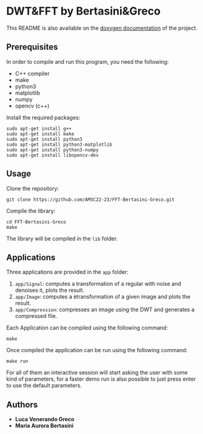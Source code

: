 # DWT&FFT by Bertasini&Greco

This README is also available on the [doxygen documentation](https://amsc22-23.github.io/FFT-Bertasini-Greco/) of the project.

## Prerequisites

In order to compile and run this program, you need the following:

- C++ compiler
- make
- python3
- matplotlib
- numpy
- opencv (c++)

Install the required packages:

```
sudo apt-get install g++
sudo apt-get install make
sudo apt-get install python3
sudo apt-get install python3-matplotlib
sudo apt-get install python3-numpy
sudo apt-get install libopencv-dev
```

## Usage

Clone the repository:

```
git clone https://github.com/AMSC22-23/FFT-Bertasini-Greco.git
```

Compile the library:

```
cd FFT-Bertasini-Greco
make
```

The library will be compiled in the `lib` folder.

## Applications

Three applications are provided in the `app` folder:

1. `app/Signal`: computes a transformation of a regular with noise and denoises it, plots the result.
2. `app/Image`: computes a ètransformation of a given image and plots the result.
3. `app/Compression`: compresses an image using the DWT and generates a compressed file.

Each Application can be compiled using the following command:

```
make
```

Once compiled the application can be run using the following command:

```
make run
```

For all of them an interactive session will start asking the user with some kind of parameters, for a faster demo run is also possible to just press enter to use the default parameters.


## Authors

* **Luca Venerando Greco**
* **Maria Aurora Bertasini**
